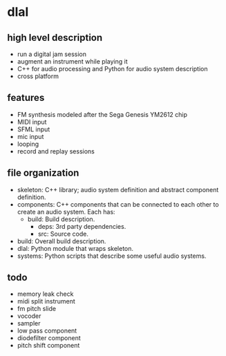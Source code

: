 dlal
====

high level description
----------------------
- run a digital jam session
- augment an instrument while playing it
- C++ for audio processing and Python for audio system description
- cross platform

features
--------
- FM synthesis modeled after the Sega Genesis YM2612 chip
- MIDI input
- SFML input
- mic input
- looping
- record and replay sessions

file organization
-----------------
- skeleton: C++ library; audio system definition and abstract component definition.
- components: C++ components that can be connected to each other to create an audio system. Each has:
  - build: Build description.
	- deps: 3rd party dependencies.
	- src: Source code.
- build: Overall build description.
- dlal: Python module that wraps skeleton.
- systems: Python scripts that describe some useful audio systems.

todo
----
- memory leak check
- midi split instrument
- fm pitch slide
- vocoder
- sampler
- low pass component
- diodefilter component
- pitch shift component
